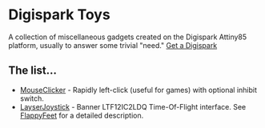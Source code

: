 # Digispark Toys
A collection of miscellaneous gadgets created on the Digispark Attiny85 platform, usually to answer some trivial "need."  [Get a Digispark](https://www.amazon.com/AiTrip-Digispark-Kickstarter-Attiny85-Development/dp/B0836WXQQR)

## The list...
* [MouseClicker](/MouseClicker) - Rapidly left-click (useful for games) with optional inhibit switch.
* [LayserJoystick](/LaserJoystick) - Banner LTF12IC2LDQ Time-Of-Flight interface.  See [FlappyFeet](https://github.com/jmshearer/FlappyFeet) for a detailed description.
